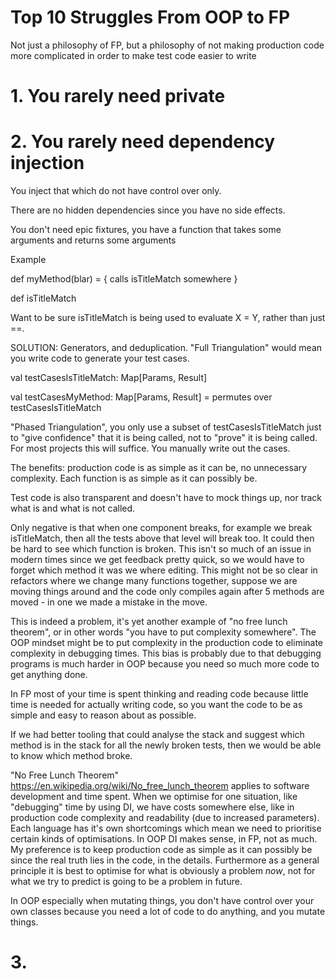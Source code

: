 # Top 10 Struggles From OOP to FP

Not just a philosophy of FP, but a philosophy of not making production code more complicated in order to make test code easier to write

# 1. You rarely need private

# 2. You rarely need dependency injection

You inject that which do not have control over only.

There are no hidden dependencies since you have no side effects.

You don't need epic fixtures, you have a function that takes some arguments and returns some arguments

Example

def myMethod(blar) = {
  calls isTitleMatch somewhere
}

def isTitleMatch

Want to be sure isTitleMatch is being used to evaluate X = Y, rather than just ==.

SOLUTION: Generators, and deduplication.  "Full Triangulation" would mean you write code to generate your test cases.


val testCasesIsTitleMatch: Map[Params, Result]

val testCasesMyMethod: Map[Params, Result] = permutes over testCasesIsTitleMatch

"Phased Triangulation", you only use a subset of testCasesIsTitleMatch just to "give confidence" that it is being called, not to "prove" it is being called. For most projects this will suffice. You manually write out the cases.


The benefits: production code is as simple as it can be, no unnecessary complexity. Each function is as simple as it can possibly be.

Test code is also transparent and doesn't have to mock things up, nor track what is and what is not called.

Only negative is that when one component breaks, for example we break isTitleMatch, then all the tests above that level will break too. It could then be hard to see which function is broken.  This isn't so much of an issue in modern times since we get feedback pretty quick, so we would have to forget which method it was we where editing.  This might not be so clear in refactors where we change many functions together, suppose we are moving things around and the code only compiles again after 5 methods are moved - in one we made a mistake in the move.

This is indeed a problem, it's yet another example of "no free lunch theorem", or in other words "you have to put complexity somewhere".  The OOP mindset might be to put complexity in the production code to eliminate complexity in debugging times.  This bias is probably due to that debugging programs is much harder in OOP because you need so much more code to get anything done.

In FP most of your time is spent thinking and reading code because little time is needed for actually writing code, so you want the code to be as simple and easy to reason about as possible.

If we had better tooling that could analyse the stack and suggest which method is in the stack for all the newly broken tests, then we would be able to know which method broke.

"No Free Lunch Theorem" https://en.wikipedia.org/wiki/No_free_lunch_theorem applies to software development and time spent.  When we optimise for one situation, like "debugging" time by using DI, we have costs somewhere else, like in production code complexity and readability (due to increased parameters).  Each language has it's own shortcomings which mean we need to prioritise certain kinds of optimisations.  In OOP DI makes sense, in FP, not as much.  My preference is to keep production code as simple as it can possibly be since the real truth lies in the code, in the details.  Furthermore as a general principle it is best to optimise for what is obviously a problem *now*, not for what we try to predict is going to be a problem in future.


In OOP especially when mutating things, you don't have control over your own classes because you need a lot of code to do anything, and you mutate things. 


# 3. 

